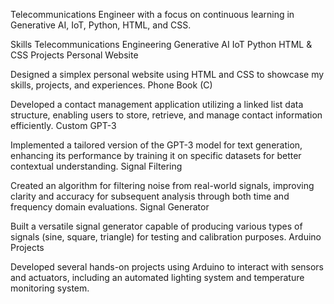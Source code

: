 Telecommunications Engineer with a focus on continuous learning in Generative AI, IoT, Python, HTML, and CSS.

Skills
Telecommunications Engineering
Generative AI
IoT
Python
HTML & CSS
Projects
Personal Website

Designed a simplex personal website using HTML and CSS to showcase my skills, projects, and experiences.
Phone Book (C)

Developed a contact management application utilizing a linked list data structure, enabling users to store, retrieve, and manage contact information efficiently.
Custom GPT-3

Implemented a tailored version of the GPT-3 model for text generation, enhancing its performance by training it on specific datasets for better contextual understanding.
Signal Filtering

Created an algorithm for filtering noise from real-world signals, improving clarity and accuracy for subsequent analysis through both time and frequency domain evaluations.
Signal Generator

Built a versatile signal generator capable of producing various types of signals (sine, square, triangle) for testing and calibration purposes.
Arduino Projects

Developed several hands-on projects using Arduino to interact with sensors and actuators, including an automated lighting system and temperature monitoring system.
